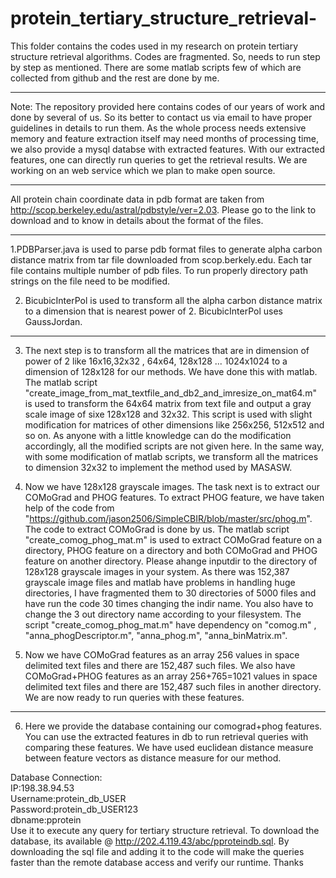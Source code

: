 protein_tertiary_structure_retrieval-
=====================================

This folder contains the codes used in my research on protein tertiary structure retrieval algorithms. 
Codes are fragmented. So, needs to run step by step as mentioned. There are some matlab scripts few of which 
are collected from github and the rest are done by me.  

***********************************************************************************
Note: The repository provided here contains codes of our years of work and done by several of us. So its better to contact us via email to have proper guidelines in details to run them. As the whole process needs extensive memory and feature extraction itself may need months of processing time, we also provide a mysql databse with extracted features. With our extracted features, one can directly run queries to get the retrieval results. We are working on an web service which we plan to make open source.
***********************************************************************************
All protein chain coordinate data in pdb format are taken from http://scop.berkeley.edu/astral/pdbstyle/ver=2.03.
Please go to the link to download and to know in details about the format of the files.
  
**********************************************************************************
1.PDBParser.java is used to parse pdb format files to generate alpha carbon distance matrix from tar file downloaded from scop.berkely.edu.
 Each tar file contains multiple number of pdb files. To run properly directory path strings on the file need to be modified.  

2. BicubicInterPol is used to transform all the alpha carbon distance matrix to a dimension that is nearest power of 2.
BicubicInterPol uses GaussJordan.
**********************************************************************************


3. The next step is to transform all the matrices that are in dimension of power of 2 like 16x16,32x32 , 64x64, 128x128 ... 1024x1024 to a dimension of 128x128 for our methods. We have done this with matlab. The matlab script "create_image_from_mat_textfile_and_db2_and_imresize_on_mat64.m" is used to transform the 64x64 matrix from text file and output a gray scale image of sixe 128x128 and 32x32. This script is used with slight modification for matrices of other dimensions like 256x256, 512x512 and so on. As anyone with a little knowledge can do the modification accordingly, all the modified scripts are not given here. In the same way, with some modification of matlab scripts, we transform all the matrices to dimension 32x32 to implement the method used by MASASW.


4. Now we have 128x128 grayscale images. The task next is to extract our COMoGrad and PHOG features. To extract PHOG feature, we have taken help of the code from "https://github.com/jason2506/SimpleCBIR/blob/master/src/phog.m". The code to extract COMoGrad is done by us. The matlab script "create_comog_phog_mat.m" is used to extract COMoGrad feature on a directory, PHOG feature on a directory and both COMoGrad and PHOG feature on another directory. Please ahange inputdir to the directory of 128x128 grayscale images in your system. As there was 152,387 grayscale image files and matlab have problems in handling huge directories, I have fragmented them to 30 directories of 5000 files and have run the code 30 times changing the indir name. You also have to change the 3 out directory name according to your filesystem. The script "create_comog_phog_mat.m" have dependency on "comog.m" , "anna_phogDescriptor.m", "anna_phog.m", "anna_binMatrix.m".


5. Now we have COMoGrad features as an array 256 values in space delimited text files  and there are 152,487 such files. We also have COMoGrad+PHOG features as an array 256+765=1021 values in space delimited text files  and there are 152,487 such files in another directory. We are now ready to run queries with these features.


**********************************************************************************  
6. Here we provide the database containing our comograd+phog features. You can use the extracted features in db to run retrieval queries with comparing these features. We have used euclidean distance measure between feature vectors as distance measure for our method. 

Database Connection:  
IP:198.38.94.53  
Username:protein_db_USER  
Password:protein_db_USER123  
dbname:pprotein  
Use it to execute any query for tertiary structure retrieval. To download the database, its available @ http://202.4.119.43/abc/pproteindb.sql.
By downloading the sql file and adding it to the code will make the queries faster than the remote database access and verify our runtime. Thanks





